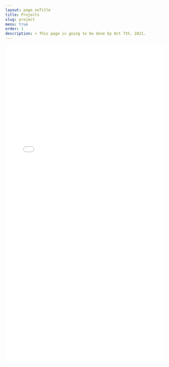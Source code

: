```yaml
---
layout: page_noTitle
title: Projects
slug: project
menu: true
order: 1
description: > This page is going to be done by Oct 7th, 2021.
---
```


<iframe src="project.html"  width = "100%" height ="1000px"  frameborder="0"></iframe>

